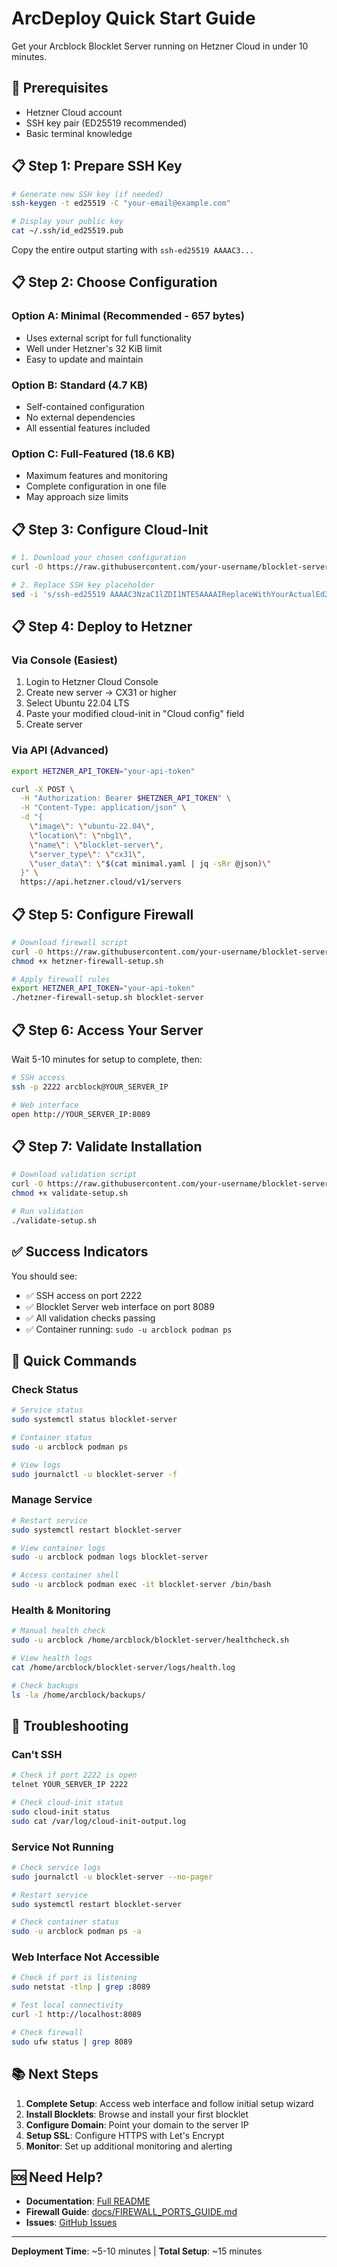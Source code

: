 # ArcDeploy Quick Start Guide

Get your Arcblock Blocklet Server running on Hetzner Cloud in under 10 minutes.

## 🚀 Prerequisites

- Hetzner Cloud account
- SSH key pair (ED25519 recommended)
- Basic terminal knowledge

## 📋 Step 1: Prepare SSH Key

```bash
# Generate new SSH key (if needed)
ssh-keygen -t ed25519 -C "your-email@example.com"

# Display your public key
cat ~/.ssh/id_ed25519.pub
```

Copy the entire output starting with `ssh-ed25519 AAAAC3...`

## 📋 Step 2: Choose Configuration

### Option A: Minimal (Recommended - 657 bytes)
- Uses external script for full functionality
- Well under Hetzner's 32 KiB limit
- Easy to update and maintain

### Option B: Standard (4.7 KB)
- Self-contained configuration
- No external dependencies
- All essential features included

### Option C: Full-Featured (18.6 KB)
- Maximum features and monitoring
- Complete configuration in one file
- May approach size limits

## 📋 Step 3: Configure Cloud-Init

```bash
# 1. Download your chosen configuration
curl -O https://raw.githubusercontent.com/your-username/blocklet-server-cloud-init/main/cloud-init/minimal.yaml

# 2. Replace SSH key placeholder
sed -i 's/ssh-ed25519 AAAAC3NzaC1lZDI1NTE5AAAAIReplaceWithYourActualEd25519PublicKey your-email@example.com/YOUR_ACTUAL_SSH_KEY_HERE/' minimal.yaml
```

## 📋 Step 4: Deploy to Hetzner

### Via Console (Easiest)
1. Login to Hetzner Cloud Console
2. Create new server → CX31 or higher
3. Select Ubuntu 22.04 LTS
4. Paste your modified cloud-init in "Cloud config" field
5. Create server

### Via API (Advanced)
```bash
export HETZNER_API_TOKEN="your-api-token"

curl -X POST \
  -H "Authorization: Bearer $HETZNER_API_TOKEN" \
  -H "Content-Type: application/json" \
  -d "{
    \"image\": \"ubuntu-22.04\",
    \"location\": \"nbg1\",
    \"name\": \"blocklet-server\",
    \"server_type\": \"cx31\",
    \"user_data\": \"$(cat minimal.yaml | jq -sRr @json)\"
  }" \
  https://api.hetzner.cloud/v1/servers
```

## 📋 Step 5: Configure Firewall

```bash
# Download firewall script
curl -O https://raw.githubusercontent.com/your-username/blocklet-server-cloud-init/main/scripts/hetzner-firewall-setup.sh
chmod +x hetzner-firewall-setup.sh

# Apply firewall rules
export HETZNER_API_TOKEN="your-api-token"
./hetzner-firewall-setup.sh blocklet-server
```

## 📋 Step 6: Access Your Server

Wait 5-10 minutes for setup to complete, then:

```bash
# SSH access
ssh -p 2222 arcblock@YOUR_SERVER_IP

# Web interface
open http://YOUR_SERVER_IP:8089
```

## 📋 Step 7: Validate Installation

```bash
# Download validation script
curl -O https://raw.githubusercontent.com/your-username/blocklet-server-cloud-init/main/scripts/validate-setup.sh
chmod +x validate-setup.sh

# Run validation
./validate-setup.sh
```

## ✅ Success Indicators

You should see:
- ✅ SSH access on port 2222
- ✅ Blocklet Server web interface on port 8089
- ✅ All validation checks passing
- ✅ Container running: `sudo -u arcblock podman ps`

## 🔧 Quick Commands

### Check Status
```bash
# Service status
sudo systemctl status blocklet-server

# Container status
sudo -u arcblock podman ps

# View logs
sudo journalctl -u blocklet-server -f
```

### Manage Service
```bash
# Restart service
sudo systemctl restart blocklet-server

# View container logs
sudo -u arcblock podman logs blocklet-server

# Access container shell
sudo -u arcblock podman exec -it blocklet-server /bin/bash
```

### Health & Monitoring
```bash
# Manual health check
sudo -u arcblock /home/arcblock/blocklet-server/healthcheck.sh

# View health logs
cat /home/arcblock/blocklet-server/logs/health.log

# Check backups
ls -la /home/arcblock/backups/
```

## 🚨 Troubleshooting

### Can't SSH
```bash
# Check if port 2222 is open
telnet YOUR_SERVER_IP 2222

# Check cloud-init status
sudo cloud-init status
sudo cat /var/log/cloud-init-output.log
```

### Service Not Running
```bash
# Check service logs
sudo journalctl -u blocklet-server --no-pager

# Restart service
sudo systemctl restart blocklet-server

# Check container status
sudo -u arcblock podman ps -a
```

### Web Interface Not Accessible
```bash
# Check if port is listening
sudo netstat -tlnp | grep :8089

# Test local connectivity
curl -I http://localhost:8089

# Check firewall
sudo ufw status | grep 8089
```

## 📚 Next Steps

1. **Complete Setup**: Access web interface and follow initial setup wizard
2. **Install Blocklets**: Browse and install your first blocklet
3. **Configure Domain**: Point your domain to the server IP
4. **Setup SSL**: Configure HTTPS with Let's Encrypt
5. **Monitor**: Set up additional monitoring and alerting

## 🆘 Need Help?

- **Documentation**: [Full README](README.md)
- **Firewall Guide**: [docs/FIREWALL_PORTS_GUIDE.md](docs/FIREWALL_PORTS_GUIDE.md)
- **Issues**: [GitHub Issues](https://github.com/your-username/blocklet-server-cloud-init/issues)

---

**Deployment Time**: ~5-10 minutes | **Total Setup**: ~15 minutes
